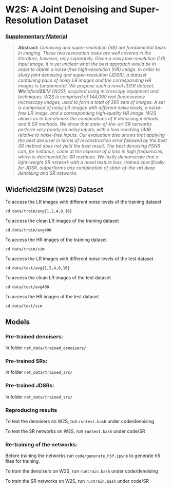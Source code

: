 # W2S: A Joint Denoising and Super-Resolution Dataset
### [Supplementary Material](https://github.com/widefield2sim/w2s/blob/master/w2s_supp.pdf)

> **Abstract:** *Denoising and super-resolution (SR) are fundamental tasks in imaging. These two restoration tasks are well covered in the literature, however, only separately. Given a noisy low-resolution (LR) input image, it is yet unclear what the best approach would be in order to obtain a noise-free high-resolution (HR) image. In order to study joint denoising and super-resolution (JDSR), a dataset containing pairs of noisy LR images and the corresponding HR images is fundamental. We propose such a novel JDSR dataset, **W**ieldfield**2S**IM (W2S), acquired using microscopy equipment and techniques. W2S is comprised of 144,000 real fluorescence microscopy images, used to form a total of 360 sets of images. A set is comprised of noisy LR images with different noise levels, a noise-free LR image, and a corresponding high-quality HR image. W2S allows us to benchmark the combinations of 6 denoising methods and 6 SR methods. We show that state-of-the-art SR networks perform very poorly on noisy inputs, with a loss reaching 14dB relative to noise-free inputs. Our evaluation also shows that applying the best denoiser in terms of reconstruction error followed by the best SR method does not yield the best result. The best denoising PSNR can, for instance, come at the expense of a loss in high frequencies, which is detrimental for SR methods. We lastly demonstrate that a light-weight SR network with a novel texture loss, trained specifically for JDSR, outperforms any combination of state-of-the-art deep denoising and SR networks.*

## Widefield2SIM (W2S) Dataset
To access the LR images with different noise levels of the training dataset

```cd data/train/avg{1,2,4,8,16}```

To access the clean LR images of the training dataset

```cd data/train/avg400```

To access the HR images of the training dataset

```cd data/train/sim```

To access the LR images with different noise levels of the test dataset

```cd data/test/avg{1,2,4,8,16}```

To access the clean LR images of the test dataset

```cd data/test/avg400```

To access the HR images of the test dataset

```cd data/test/sim```

## Models
### Pre-trained denoisers:
In folder ```net_data/trained_denoisers/```

### Pre-trained SRs:
In folder ```net_data/trained_srs/```

### Pre-trained JDSRs:
In folder ```net_data/trained_srs/```

### Reproducing results
To test the denoisers on W2S, run ```runtest.bash``` under code/denoising

To test the SR networks on W2S, run ```runtest.bash``` under code/SR

### Re-training of the networks:
Before training the networks run ```code/generate_h5f.ipynb``` to generate h5 files for training.

To train the denoisers on W2S, run ```runtrain.bash``` under code/denoising

To train the SR networks on W2S, run ```runtrain.bash``` under code/SR

